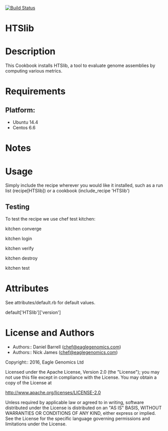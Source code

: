 [![Build Status](https://travis-ci.org/EagleGenomics-cookbooks/HTSlib.svg?branch=master)](https://travis-ci.org/EagleGenomics-cookbooks/HTSlib)

# HTSlib

Description
===========
This Cookbook installs HTSlib, a tool to evaluate genome assemblies by computing various metrics.

Requirements
============

## Platform:

* Ubuntu 14.4
* Centos 6.6

Notes
=====

Usage
=====
Simply include the recipe wherever you would like it installed, such as a run list (recipe[HTSlib]) or a cookbook (include_recipe 'HTSlib')


## Testing
To test the recipe we use chef test kitchen:

kitchen converge

kitchen login

kitchen verify

kitchen destroy

kitchen test

Attributes
==========
See attributes/default.rb for default values.

default['HTSlib']['version']

License and Authors
===================

* Authors:: Daniel Barrell (<chef@eaglegenomics.com>)
* Authors:: Nick James  (<chef@eaglegenomics.com>)

Copyright:: 2016, Eagle Genomics Ltd

Licensed under the Apache License, Version 2.0 (the "License");
you may not use this file except in compliance with the License.
You may obtain a copy of the License at

http://www.apache.org/licenses/LICENSE-2.0

Unless required by applicable law or agreed to in writing, software
distributed under the License is distributed on an "AS IS" BASIS,
WITHOUT WARRANTIES OR CONDITIONS OF ANY KIND, either express or implied.
See the License for the specific language governing permissions and
limitations under the License.
